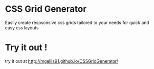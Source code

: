 # CSS Grid Generator
Easily create respsonsive css grids tailored to your needs for quick and easy css layouts
# Try it out !
try it out at http://mgellis91.github.io/CSSGridGenerator/
